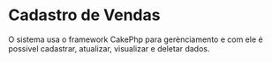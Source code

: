 # Cadastro de Vendas

O sistema usa o framework CakePhp para gerènciamento e com ele é possivel cadastrar, atualizar, visualizar  e deletar dados.